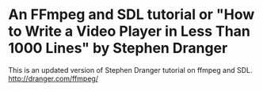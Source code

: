 An FFmpeg and SDL tutorial or "How to Write a Video Player in Less Than 1000 Lines" by Stephen Dranger
===================

This is an updated version of Stephen Dranger tutorial on ffmpeg and SDL.
http://dranger.com/ffmpeg/
